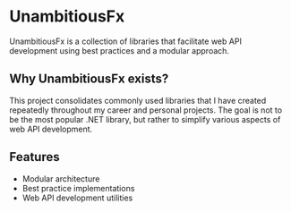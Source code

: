 # UnambitiousFx

UnambitiousFx is a collection of libraries that facilitate web API development using best practices and a modular
approach.

## Why UnambitiousFx exists?

This project consolidates commonly used libraries that I have created repeatedly throughout my career and personal
projects. The goal is not to be the most popular .NET library, but rather to simplify various aspects of web API
development.

## Features

- Modular architecture
- Best practice implementations
- Web API development utilities